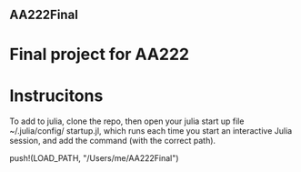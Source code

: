 ## AA222Final
# Final project for AA222


# Instrucitons
To add to julia, clone the repo, then open your julia start up file  ~/.julia/config/ startup.jl, which runs each time you start an interactive Julia session, and add the command (with the correct path).


push!(LOAD_PATH, "/Users/me/AA222Final")
